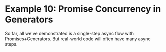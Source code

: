 Example 10: Promise Concurrency in Generators
=============================================
So far, all we've demonstrated is a single-step async flow with Promises+Generators. But
real-world code will often have many async steps.
